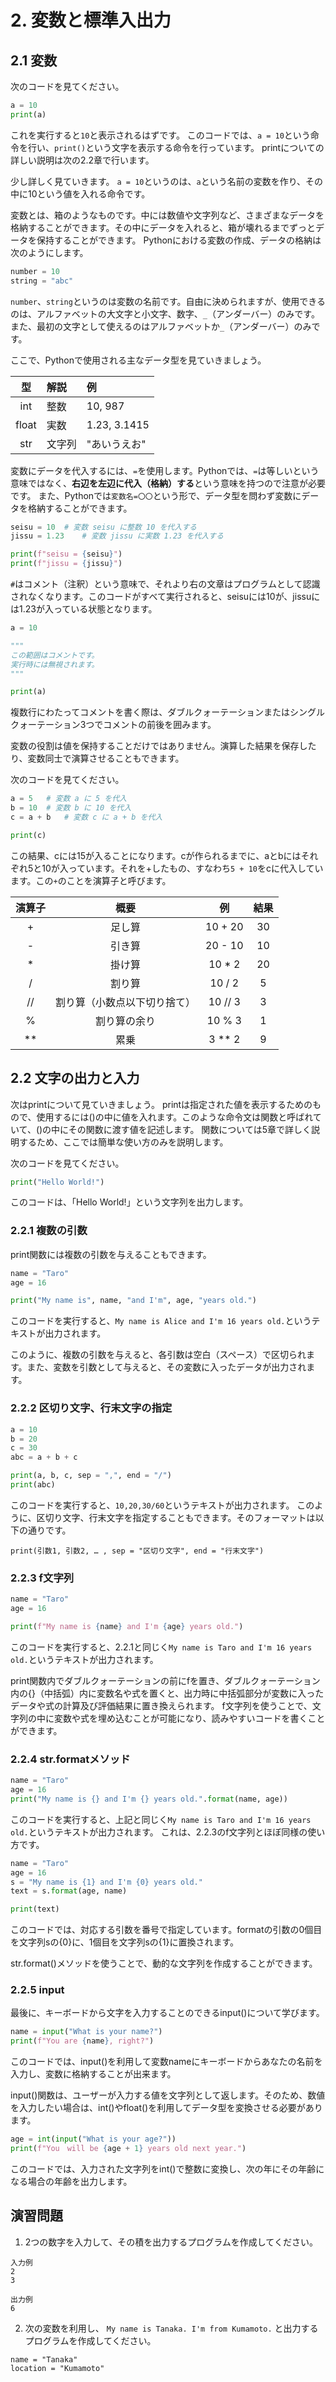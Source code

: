 # 2. 変数と標準入出力

## 2.1 変数
次のコードを見てください。

```py
a = 10
print(a)
```

これを実行すると`10`と表示されるはずです。
このコードでは、`a = 10`という命令を行い、`print()`という文字を表示する命令を行っています。
printについての詳しい説明は次の2.2章で行います。

少し詳しく見ていきます。
`a = 10`というのは、`a`という名前の変数を作り、その中に10という値を入れる命令です。

変数とは、箱のようなものです。中には数値や文字列など、さまざまなデータを格納することができます。その中にデータを入れると、箱が壊れるまでずっとデータを保持することができます。
Pythonにおける変数の作成、データの格納は次のようにします。

```py
number = 10
string = "abc"
```

`number`、`string`というのは変数の名前です。自由に決められますが、使用できるのは、アルファベットの大文字と小文字、数字、`_`（アンダーバー）のみです。
また、最初の文字として使えるのはアルファベットか`_`（アンダーバー）のみです。

ここで、Pythonで使用される主なデータ型を見ていきましょう。

|  型  |  解説  |  例  |
| :----: | :---- | :---- |
| int | 整数 | 10, 987 |
| float | 実数 | 1.23, 3.1415 |
| str | 文字列 | "あいうえお" |

変数にデータを代入するには、`=`を使用します。Pythonでは、`=`は等しいという意味ではなく、**右辺を左辺に代入（格納）する**という意味を持つので注意が必要です。
また、Pythonでは`変数名=〇〇`という形で、データ型を問わず変数にデータを格納することができます。

```py
seisu = 10  # 変数 seisu に整数 10 を代入する
jissu = 1.23    # 変数 jissu に実数 1.23 を代入する

print(f"seisu = {seisu}")
print(f"jissu = {jissu}")
```

`#`はコメント（注釈）という意味で、それより右の文章はプログラムとして認識されなくなります。このコードがすべて実行されると、seisuには10が、jissuには1.23が入っている状態となります。

```py
a = 10

"""
この範囲はコメントです。
実行時には無視されます。
"""

print(a)
```

複数行にわたってコメントを書く際は、ダブルクォーテーションまたはシングルクォーテーション3つでコメントの前後を囲みます。

変数の役割は値を保持することだけではありません。演算した結果を保存したり、変数同士で演算させることもできます。

次のコードを見てください。

```py
a = 5   # 変数 a に 5 を代入
b = 10  # 変数 b に 10 を代入
c = a + b   # 変数 c に a + b を代入       

print(c)
```

この結果、cには15が入ることになります。cが作られるまでに、aとbにはそれぞれ5と10が入っています。それを+したもの、すなわち`5 + 10`をcに代入しています。この`+`のことを演算子と呼びます。

|  演算子  |  概要  |  例  |  結果  |
| :----: | :----: | :----: | :----: |
|  +  |  足し算  |  10 + 20  |  30  |
|  -  |  引き算  |  20 - 10  |  10  |
|  *  |  掛け算  |  10 * 2  |  20  |
|  /  |  割り算  |  10 / 2  |  5  |
|  //  |  割り算（小数点以下切り捨て）  |  10 // 3  |  3  |
|  %  |  割り算の余り  |  10 % 3  |  1  |
|  **  |  累乗  |  3 ** 2  |  9  |

## 2.2 文字の出力と入力

次はprintについて見ていきましょう。
printは指定された値を表示するためのもので、使用するには()の中に値を入れます。このような命令文は関数と呼ばれていて、()の中にその関数に渡す値を記述します。
関数については5章で詳しく説明するため、ここでは簡単な使い方のみを説明します。


次のコードを見てください。

```py
print("Hello World!")
```

このコードは、「Hello World!」という文字列を出力します。

### 2.2.1 複数の引数

print関数には複数の引数を与えることもできます。

```py
name = "Taro"
age = 16

print("My name is", name, "and I'm", age, "years old.")
```

このコードを実行すると、`My name is Alice and I'm 16 years old.`というテキストが出力されます。

このように、複数の引数を与えると、各引数は空白（スペース）で区切られます。また、変数を引数として与えると、その変数に入ったデータが出力されます。

### 2.2.2 区切り文字、行末文字の指定

```py
a = 10
b = 20
c = 30
abc = a + b + c

print(a, b, c, sep = ",", end = "/")
print(abc)
```

このコードを実行すると、`10,20,30/60`というテキストが出力されます。
このように、区切り文字、行末文字を指定することもできます。そのフォーマットは以下の通りです。

`print(引数1, 引数2, … , sep = "区切り文字", end = "行末文字")`

### 2.2.3 f文字列

```py
name = "Taro"
age = 16

print(f"My name is {name} and I'm {age} years old.")
```

このコードを実行すると、2.2.1と同じく`My name is Taro and I'm 16 years old.`というテキストが出力されます。

print関数内でダブルクォーテーションの前にfを置き、ダブルクォーテーション内の{}（中括弧）内に変数名や式を置くと、出力時に中括弧部分が変数に入ったデータや式の計算及び評価結果に置き換えられます。
f文字列を使うことで、文字列の中に変数や式を埋め込むことが可能になり、読みやすいコードを書くことができます。

### 2.2.4 str.formatメソッド

```py
name = "Taro"
age = 16
print("My name is {} and I'm {} years old.".format(name, age))
```

このコードを実行すると、上記と同じく`My name is Taro and I'm 16 years old.`というテキストが出力されます。
これは、2.2.3のf文字列とほぼ同様の使い方です。

```py
name = "Taro"
age = 16
s = "My name is {1} and I'm {0} years old."
text = s.format(age, name)

print(text)
```

このコードでは、対応する引数を番号で指定しています。formatの引数の0個目を文字列sの{0}に、1個目を文字列sの{1}に置換されます。

str.format()メソッドを使うことで、動的な文字列を作成することができます。

### 2.2.5 input

最後に、キーボードから文字を入力することのできるinput()について学びます。

```py
name = input("What is your name?")
print(f"You are {name}, right?")
```

このコードでは、input()を利用して変数nameにキーボードからあなたの名前を入力し、変数に格納することが出来ます。

input()関数は、ユーザーが入力する値を文字列として返します。そのため、数値を入力したい場合は、int()やfloat()を利用してデータ型を変換させる必要があります。

```py
age = int(input("What is your age?"))
print(f"You　will be {age + 1} years old next year.")
```

このコードでは、入力された文字列をint()で整数に変換し、次の年にその年齢になる場合の年齢を出力します。

## 演習問題

1. 2つの数字を入力して、その積を出力するプログラムを作成してください。

```
入力例
2
3

出力例
6
```

2. 次の変数を利用し、
`My name is Tanaka. I'm from Kumamoto.`
と出力するプログラムを作成してください。

```
name = "Tanaka"
location = "Kumamoto"
```